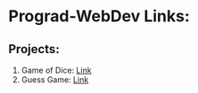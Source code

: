 # Prograd-WebDev Links:

## Projects:
1. Game of Dice: [Link](https://github.com/AdityaKanikdaley/Prograd-WebDev/tree/master/Projects/GameOfDice) <br>
2. Guess Game: [Link](https://github.com/AdityaKanikdaley/Prograd-WebDev/tree/master/Projects/GuessGame)
